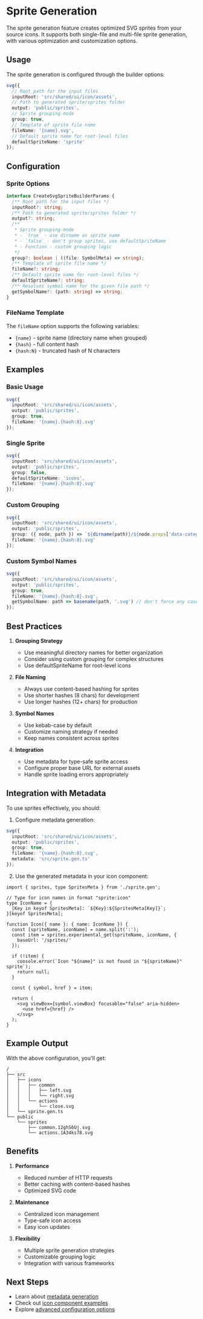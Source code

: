 # Sprite Generation

The sprite generation feature creates optimized SVG sprites from your source icons. It supports both single-file and multi-file sprite generation, with various optimization and customization options.

## Usage

The sprite generation is configured through the builder options:

```typescript
svg({
  // Root path for the input files
  inputRoot: 'src/shared/ui/icon/assets',
  // Path to generated sprite/sprites folder
  output: 'public/sprites',
  // Sprite grouping mode
  group: true,
  // Template of sprite file name
  fileName: '{name}.svg',
  // Default sprite name for root-level files
  defaultSpriteName: 'sprite'
});
```

## Configuration

### Sprite Options

```typescript
interface CreateSvgSpriteBuilderParams {
  /** Root path for the input files */
  inputRoot?: string;
  /** Path to generated sprite/sprites folder */
  output?: string;
  /**
   * Sprite grouping mode
   * - `true` - use dirname as sprite name
   * - `false` - don't group sprites, use defaultSpriteName
   * - Function - custom grouping logic
   */
  group?: boolean | ((file: SymbolMeta) => string);
  /** Template of sprite file name */
  fileName?: string;
  /** Default sprite name for root-level files */
  defaultSpriteName?: string;
  /** Resolves symbol name for the given file path */
  getSymbolName?: (path: string) => string;
}
```

### FileName Template

The `fileName` option supports the following variables:

- `{name}` - sprite name (directory name when grouped)
- `{hash}` - full content hash
- `{hash:N}` - truncated hash of N characters

## Examples

### Basic Usage

```typescript
svg({
  inputRoot: 'src/shared/ui/icon/assets',
  output: 'public/sprites',
  group: true,
  fileName: '{name}.{hash:8}.svg'
});
```

### Single Sprite

```typescript
svg({
  inputRoot: 'src/shared/ui/icon/assets',
  output: 'public/sprites',
  group: false,
  defaultSpriteName: 'icons',
  fileName: '{name}.{hash:8}.svg'
});
```

### Custom Grouping

```typescript
svg({
  inputRoot: 'src/shared/ui/icon/assets',
  output: 'public/sprites',
  group: ({ node, path }) => `${dirname(path)}/${node.props['data-category']}`,
  fileName: '{name}.{hash:8}.svg'
});
```

### Custom Symbol Names

```typescript
svg({
  inputRoot: 'src/shared/ui/icon/assets',
  output: 'public/sprites',
  group: true,
  fileName: '{name}.{hash:8}.svg',
  getSymbolName: path => basename(path, '.svg') // don't force any case
});
```

## Best Practices

1. **Grouping Strategy**

   - Use meaningful directory names for better organization
   - Consider using custom grouping for complex structures
   - Use defaultSpriteName for root-level icons

2. **File Naming**

   - Always use content-based hashing for sprites
   - Use shorter hashes (8 chars) for development
   - Use longer hashes (12+ chars) for production

3. **Symbol Names**

   - Use kebab-case by default
   - Customize naming strategy if needed
   - Keep names consistent across sprites

4. **Integration**
   - Use metadata for type-safe sprite access
   - Configure proper base URL for external assets
   - Handle sprite loading errors appropriately

## Integration with Metadata

To use sprites effectively, you should:

1. Configure metadata generation:

```typescript
svg({
  inputRoot: 'src/shared/ui/icon/assets',
  output: 'public/sprites',
  group: true,
  fileName: '{name}.{hash:8}.svg',
  metadata: 'src/sprite.gen.ts'
});
```

2. Use the generated metadata in your icon component:

```tsx
import { sprites, type SpritesMeta } from './sprite.gen';

// Type for icon names in format "sprite:icon"
type IconName = {
  [Key in keyof SpritesMeta]: `${Key}:${SpritesMeta[Key]}`;
}[keyof SpritesMeta];

function Icon({ name }: { name: IconName }) {
  const [spriteName, iconName] = name.split(':');
  const item = sprites.experimental_get(spriteName, iconName, {
    baseUrl: '/sprites/'
  });

  if (!item) {
    console.error(`Icon "${name}" is not found in "${spriteName}" sprite`);
    return null;
  }

  const { symbol, href } = item;

  return (
    <svg viewBox={symbol.viewBox} focusable="false" aria-hidden>
      <use href={href} />
    </svg>
  );
}
```

## Example Output

With the above configuration, you'll get:

```
/
├── src
│   ├── icons
│   │   ├── common
│   │   │   ├── left.svg
│   │   │   └── right.svg
│   │   └── actions
│   │       └── close.svg
│   └── sprite.gen.ts
└── public
    └── sprites
        ├── common.12ghS6Uj.svg
        └── actions.1A34ks78.svg
```

## Benefits

1. **Performance**

   - Reduced number of HTTP requests
   - Better caching with content-based hashes
   - Optimized SVG code

2. **Maintenance**

   - Centralized icon management
   - Type-safe icon access
   - Easy icon updates

3. **Flexibility**
   - Multiple sprite generation strategies
   - Customizable grouping logic
   - Integration with various frameworks

## Next Steps

- Learn about [metadata generation](./metadata.md)
- Check out [icon component examples](../../writing-icon-component.md)
- Explore [advanced configuration options](../builder.md)

